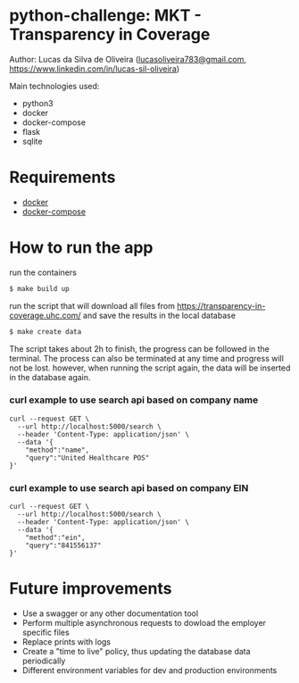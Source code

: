 # python-challenge: MKT - Transparency in Coverage
Author: Lucas da Silva de Oliveira (lucasoliveira783@gmail.com, https://www.linkedin.com/in/lucas-sil-oliveira)


Main technologies used:
  * python3
  * docker
  * docker-compose
  * flask
  * sqlite

Requirements
============
  * [docker](https://www.docker.com/)
  * [docker-compose](https://docs.docker.com/compose/)

How to run the app
============
run the containers
```bash
$ make build up
```
run the script that will download all files from https://transparency-in-coverage.uhc.com/ and save the results in the local database
```bash
$ make create data
```
The script takes about 2h to finish, the progress can be followed in the terminal. The process can also be terminated at any time and progress will not be lost. however, when running the script again, the data will be inserted in the database again.

### curl example to use search api based on company name

```
curl --request GET \
  --url http://localhost:5000/search \
  --header 'Content-Type: application/json' \
  --data '{
	"method":"name",
	"query":"United Healthcare POS"
}'
```


### curl example to use search api based on company EIN

```
curl --request GET \
  --url http://localhost:5000/search \
  --header 'Content-Type: application/json' \
  --data '{
	"method":"ein",
	"query":"841556137"
}'
```


Future improvements
=====
  * Use a swagger or any other documentation tool
  * Perform multiple asynchronous requests to dowload the employer specific files
  * Replace prints with logs
  * Create a "time to live" policy, thus updating the database data periodically
  * Different environment variables for dev and production environments

